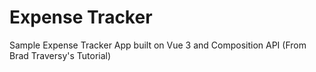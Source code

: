 # Expense Tracker
Sample Expense Tracker App built on Vue 3 and Composition API (From Brad Traversy's Tutorial)
